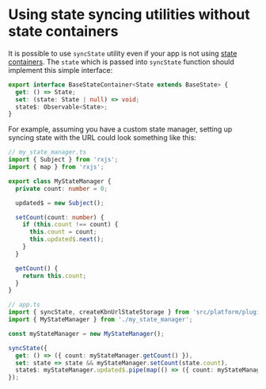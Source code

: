 # Using state syncing utilities without state containers

It is possible to use `syncState` utility even if your app is not using [state containers](../state_containers).
The `state` which is passed into `syncState` function should implement this simple interface:

```ts
export interface BaseStateContainer<State extends BaseState> {
  get: () => State;
  set: (state: State | null) => void;
  state$: Observable<State>;
}
```

For example, assuming you have a custom state manager, setting up syncing state with the URL could look something like this:

```ts
// my_state_manager.ts
import { Subject } from 'rxjs';
import { map } from 'rxjs';

export class MyStateManager {
  private count: number = 0;

  updated$ = new Subject();

  setCount(count: number) {
    if (this.count !== count) {
      this.count = count;
      this.updated$.next();
    }
  }

  getCount() {
    return this.count;
  }
}
```

```ts
// app.ts
import { syncState, createKbnUrlStateStorage } from 'src/platform/plugins/shared/kibana_utils/public';
import { MyStateManager } from './my_state_manager';

const myStateManager = new MyStateManager();

syncState({
  get: () => ({ count: myStateManager.getCount() }),
  set: state => state && myStateManager.setCount(state.count),
  state$: myStateManager.updated$.pipe(map(() => ({ count: myStateManager.getCount() }))),
});
```
